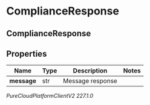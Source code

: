 # ComplianceResponse

## ComplianceResponse

## Properties

|Name | Type | Description | Notes|
|------------ | ------------- | ------------- | -------------|
| **message** | str | Message response | |



_PureCloudPlatformClientV2 227.1.0_
